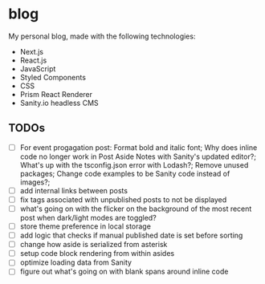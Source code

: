 # blog
My personal blog, made with the following technologies:
- Next.js
- React.js
- JavaScript
- Styled Components
- CSS
- Prism React Renderer
- Sanity.io headless CMS

## TODOs
- [ ] For event progagation post: Format bold and italic font; Why does inline code no longer work in Post Aside Notes with Sanity's updated editor?; What's up with the tsconfig.json error with Lodash?; Remove unused packages; Change code examples to be Sanity code instead of images?; 
- [ ] add internal links between posts
- [ ] fix tags associated with unpublished posts to not be displayed
- [ ] what's going on with the flicker on the background of the most recent post when dark/light modes are toggled?
- [ ] store theme preference in local storage
- [ ] add logic that checks if manual published date is set before sorting
- [ ] change how aside is serialized from asterisk
- [ ] setup code block rendering from within asides
- [ ] optimize loading data from Sanity
- [ ] figure out what's going on with blank spans around inline code